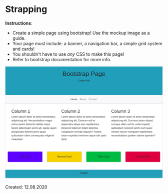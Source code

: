 # Strapping

**Instructions**:

* Create a simple page using bootstrap!
Use the mockup image as a guide.
* Your page must include: a banner, a navigation bar, a simple grid system and cards!
* You shouldn't have to use _any_ CSS to make this page!
* Refer to bootstrap documentation for more info.


![mockup-image](./image/mockup.png)

Created: 12.08.2020